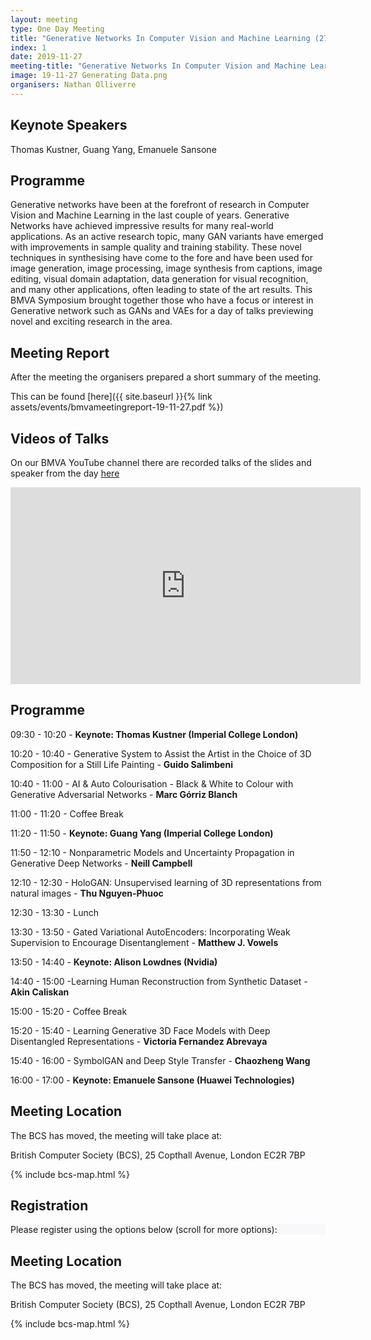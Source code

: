 ```yaml
---
layout: meeting
type: One Day Meeting
title: "Generative Networks In Computer Vision and Machine Learning (27 November 2019)"
index: 1
date: 2019-11-27
meeting-title: "Generative Networks In Computer Vision and Machine Learning"
image: 19-11-27 Generating Data.png
organisers: Nathan Olliverre
---
```


## Keynote Speakers

Thomas Kustner, Guang Yang, Emanuele Sansone

## Programme

Generative networks have been at the forefront of research in Computer Vision and Machine Learning in the last couple of years. Generative Networks have achieved impressive results for many real-world applications. As an active research topic, many GAN variants have emerged with improvements in sample quality and training stability. These novel techniques in synthesising have come to the fore and have been used for image generation, image processing, image synthesis from captions, image editing, visual domain adaptation, data generation for visual recognition, and many other applications, often leading to state of the art results. This BMVA Symposium brought together those who have a focus or interest in Generative network such as GANs and VAEs for a day of talks previewing novel and exciting research in the area.

## Meeting Report
After the meeting the organisers prepared a short summary of the meeting.

This can be found [here]({{ site.baseurl }}{% link assets/events/bmvameetingreport-19-11-27.pdf %})

## Videos of Talks
On our BMVA YouTube channel there are recorded talks of the slides and speaker from the day [here](https://www.youtube.com/watch?v=uMZ_avMVUgM&list=PLW8VWHVjepItIBW64vA8lOJxlNmBAIvTy)

<div class="container">
	<div class="row"><div class="col-xs-12 col-lg-10 mx-auto">
		<div class="video-container">
			<iframe width="560" height="315" src="https://www.youtube.com/embed/videoseries?list=PLW8VWHVjepItIBW64vA8lOJxlNmBAIvTy " frameborder="0" allow="autoplay; encrypted-media" allowfullscreen></iframe>
		</div>
	</div></div>
</div>

## Programme

09:30 - 10:20 - **Keynote: Thomas Kustner (Imperial College London)**

10:20 - 10:40 - Generative System to Assist the Artist in the Choice of 3D Composition for a Still Life Painting - **Guido Salimbeni**

10:40 - 11:00 - AI & Auto Colourisation - Black & White to Colour with Generative Adversarial Networks - **Marc Górriz Blanch**

11:00 - 11:20 - Coffee Break

11:20 - 11:50 - **Keynote: Guang Yang (Imperial College London)**

11:50 - 12:10 - Nonparametric Models and Uncertainty Propagation in Generative Deep Networks - **Neill Campbell**

12:10 - 12:30 - HoloGAN: Unsupervised learning of 3D representations from natural images  - **Thu Nguyen-Phuoc**

12:30 - 13:30 - Lunch

13:30 - 13:50 - Gated Variational AutoEncoders: Incorporating Weak Supervision to Encourage Disentanglement - **Matthew J. Vowels**

13:50 - 14:40 - **Keynote: Alison Lowdnes (Nvidia)**

14:40 - 15:00 -Learning Human Reconstruction from Synthetic Dataset - **Akin Caliskan**

15:00 - 15:20 - Coffee Break

15:20 - 15:40 - Learning Generative 3D Face Models with Deep Disentangled Representations - **Victoria Fernandez Abrevaya**

15:40 - 16:00 - SymbolGAN and Deep Style Transfer - **Chaozheng Wang**  

16:00 - 17:00 - **Keynote: Emanuele Sansone (Huawei Technologies)**

## Meeting Location

The BCS has moved, the meeting will take place at:

British Computer Society (BCS), 25 Copthall Avenue, London EC2R 7BP

{% include bcs-map.html %}

<!---
The Programme can be downloaded from [here]({{ site.baseurl }}{% link assets/events/19-09-25Programme.pdf %}).
--->

<!---
## Videos of Talks
On our BMVA youtube channel there are recorded talks of the slides and speaker from the day [here](https://www.youtube.com/playlist?list=PLW8VWHVjepIsW0S7K_ozIOS4_DGy0qoJf)
<iframe width="560" height="315" src="https://www.youtube.com/embed/videoseries?list=PLW8VWHVjepIsW0S7K_ozIOS4_DGy0qoJf" frameborder="0" allow="autoplay; encrypted-media" allowfullscreen></iframe>

## Meeting Report
After the meeting the organisers will preapre a short summary of the meeting. 

This can be found [here]({{ site.baseurl }}{% link assets/events/bmvameetingreport-19-02-20.pdf %}).
--->

## Registration

<div class="container-fluid pb-3">
    <div class="card p-1" style="background: #F8F7FA">
        <div class="card-body mx-auto">
          Please register using the options below (scroll for more options):
        </div>
        <div id="eventbrite-widget-container-53411098032"></div>
    </div>
</div>

<script src="https://www.eventbrite.co.uk/static/widgets/eb_widgets.js"></script>

<script type="text/javascript">
    var exampleCallback = function() {
        console.log('Order complete!');
    };

    function getWidth() {
      if (self.innerWidth) {
        return self.innerWidth;
      }

      if (document.documentElement && document.documentElement.clientWidth) {
        return document.documentElement.clientWidth;
      }

      if (document.body) {
        return document.body.clientWidth;
      }
    }

    var height_to_use = 600;

    if (getWidth() < 1000) {
        height_to_use = 650;
    }

    if (getWidth() < 800) {
        height_to_use = 700;
    }

    if (getWidth() < 550) {
        height_to_use = 710;
    }

    window.EBWidgets.createWidget({
        // Required
        widgetType: 'checkout',
        eventId: '53411098032',
        iframeContainerId: 'eventbrite-widget-container-53411098032',

        // Optional
        iframeContainerHeight: height_to_use,  // Widget height in pixels. Defaults to a minimum of 425px if not provided
        onOrderComplete: exampleCallback  // Method called when an order has successfully completed
    });
</script>

## Meeting Location

The BCS has moved, the meeting will take place at: 

British Computer Society (BCS), 25 Copthall Avenue, London EC2R 7BP 

{% include bcs-map.html %}

